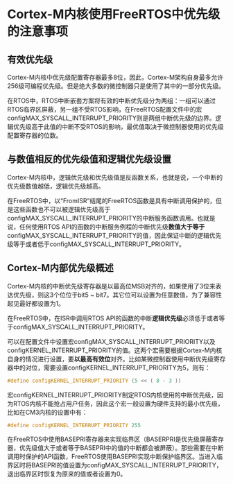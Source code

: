 # Cortex-M内核使用FreeRTOS中优先级的注意事项

## 有效优先级

Cortex-M内核中优先级配置寄存器最多8位，因此，Cortex-M架构自身最多允许256级可编程优先级。但是绝大多数的微控制器只是使用了其中的一部分优先级。

在RTOS中，RTOS中断嵌套方案将有效的中断优先级分为两组：一组可以通过RTOS临界区屏蔽，另一组不受RTOS影响，在FreeRTOS配置文件中的宏configMAX_SYSCALL_INTERRUPT_PRIORITY则是两组中断优先级的边界。逻辑优先级高于此值的中断不受RTOS的影响，最优值取决于微控制器使用的优先级配置寄存器的位数。

## 与数值相反的优先级值和逻辑优先级设置

Cortex-M内核中，逻辑优先级和优先级值是反函数关系，也就是说，一个中断的优先级数值越低，逻辑优先级越高。

在FreeRTOS中，以“FromISR”结尾的FreeRTOS函数是具有中断调用保护的，但是这些函数也不可以被逻辑优先级高于configMAX_SYSCALL_INTERRUPT_PRIORITY的中断服务函数调用。也就是说，任何使用RTOS API的函数的中断服务例程的中断优先级**数值大于等于**configMAX_SYSCALL_INTERRUPT_PRIORITY的值，因此保证中断的逻辑优先级等于或者低于configMAX_SYSCALL_INTERRUPT_PRIORITY。

## Cortex-M内部优先级概述

Cortex-M内核的中断优先级寄存器是以最高位MSB对齐的，如果使用了3位来表达优先级，则这3个位位于bit5 ~ bit7。其它位可以设置为任意数值，为了兼容性起见最好都设置为1。

在FreeRTOS中，在ISR中调用RTOS API的函数的中断**逻辑优先级**必须低于或者等于configMAX_SYSCALL_INTERRUPT_PRIORITY。

可以在配置文件中设置宏configMAX_SYSCALL_INTERRUPT_PRIORITY以及configKERNEL_INTERRUPT_PRIORITY的值。这两个宏需要根据Cortex-M内核自身的情况进行设置，要**以最高有效位**对齐。比如某微控制器使用中断优先级寄存器中的对位，需要设置configKERNEL_INTERRUPT_PRIORITY为5，则有：

```C
#define configKERNEL_INTERRUPT_PRIORITY (5 << ( 8 - 3 ))
```

宏configKERNEL_INTERRUPT_PRIORITY制定RTOS内核使用的中断优先级，因为RTOS内核不能抢占用户任务，因此这个宏一般设置为硬件支持的最小优先级，比如在CM3内核的设置中有：

```C
#define configKERNEL_INTERRUPT_PRIORITY 255
```

在FreeRTOS中使用BASEPRI寄存器来实现临界区（BASERPRI是优先级屏蔽寄存器，优先级值大于或者等于BASEPRI中的值的中断都会被屏蔽）。那些需要在中断调用时保护的API函数，FreeRTOS使用BASEPRI实现中断保护临界区。当进入临界区时将BASEPRI的值设置为configMAX_SYSCALL_INTERRUPT_PRIORITY，退出临界区时恢复为原来的值或者设置为0。
